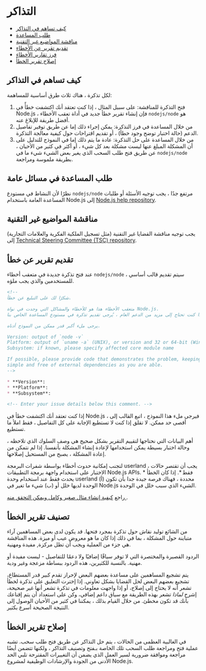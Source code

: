 # التذاكر

* [كيف تساهم في التذاكر](#how-to-contribute-in-issues)
* [طلب المساعدة](#asking-for-general-help)
* [مناقشة المواضيع غير التقنية](#discussing-non-technical-topics)
* [تقديم تقرير عن الأخطاء](#submitting-a-bug-report)
* [فرز تقارير الأخطاء](#triaging-a-bug-report)
* [إصلاح تقرير الخطأ](#resolving-a-bug-report)

## كيف تساهم في التذاكر

لكل تذكرة ، هناك ثلاث طرق أساسية للمساهمة:

1. فتح التذكرة للمناقشة: على سبيل المثال ، إذا كنت تعتقد أنك اكتشفت خطأً في Node.js ، فإن إنشاء تقرير خطأ جديد في أداة تعقب الأخطاء `nodejs/node` هو أفضل طريقة للإبلاغ عنه.
2. من خلال المساعدة في فرز التذكرة: يمكن إجراء ذلك إما عن طريق توفير تفاصيل الدعم (حالة اختبار توضح وجود خطأ) ، أو تقديم اقتراحات حول كيفية معالجة التذكرة.
3. من خلال المساعدة على حل التذكرة: عادة ما يتم ذلك إما في النموذج للتدليل على أن المشكلة المبلغ عنها ليست مشكلة بعد كل شيء ، أو أكثر في كثير من الأحيان ، عن طريق فتح طلب السحب الذي يغير بعض الشيء شيء ما في `nodejs/node` بطريقة ملموسة ومراجعة.

## طلب المساعدة في مسائل عامة

نظرًا لأن النشاط في مستودع `nodejs/node` مرتفع جدًا ، يجب توجيه الأسئلة أو طلبات المساعدة العامة باستخدام Node.js إلى [Node.js help repository](https://github.com/nodejs/help/issues).

## مناقشة المواضيع غير التقنية

يجب توجيه مناقشة القضايا غير التقنية (مثل تسجيل الملكية الفكرية والعلامات التجارية) إلى [Technical Steering Committee (TSC) repository](https://github.com/nodejs/TSC/issues).

## تقديم تقرير عن خطأ

عند فتح تذكرة جديدة في متعقب أخطاء `nodejs/node` ، سيتم تقديم قالب أساسي للمستخدمين والذي يجب ملؤه.

```markdown
<!--
شكرًا لك على التبليغ عن خطأ.

متعقب الأخطاء هذا هو للأخطاء والمشاكل التي وجدت في نواة Node.js.
إذا كنت تحتاج إلى مزيد من الدعم العام ، يُرجى تقديم تذكرة في مستودع المساعدة الخاص بنا. https://github.com/nodejs/help 

يرجى ملء أكبر قدر ممكن من النموذج أدناه.

Version: output of `node -v`
Platform: output of `uname -a` (UNIX), or version and 32 or 64-bit (Windows)
Subsystem: if known, please specify affected core module name

If possible, please provide code that demonstrates the problem, keeping it as
simple and free of external dependencies as you are able.
-->

* **Version**:
* **Platform**:
* **Subsystem**:

<!-- Enter your issue details below this comment. -->
```

إذا كنت تعتقد أنك اكتشفت خطأ في Node.js ، فيرجى ملء هذا النموذج ، اتبع القالب إلى أقصى حد ممكن. لا تقلق إذا كنت لا تستطيع الإجابة على كل التفاصيل ، فقط املأ ما تستطيع.

أهم البيانات التي نحتاجها لتقييم التقرير بشكل صحيح هي وصف السلوك الذي تلاحظه ، وحالة اختبار بسيطة يمكن استخدامها لإعادة إنشاء المشكلة بأنفسنا. إذا لم نتمكن من إعادة المشكلة ، يصبح من المستحيل إصلاحها.

لتجنب إمكانية حدوث أخطاء بواسطة شفرات البرمجة userland ، يجب أن تقتصر حالات الاختبار على استخدام واجهة برمجة التطبيقات Node.js APIs. * فقط *. إذا كان الخطأ يحدث فقط عند استخدام وحدة userland محددة ، فهناك فرصة جيدة جدا بأن تكون (أ) الوحدة لديها خلل أو (ب) شيء ما تغير في Node.js الشيء الذي سبب خلل في الوحدة.

راجع [ كيفية إنشاء مثال صغير وكامل ويمكن التحقق منه ](https://stackoverflow.com/help/mcve).

## تصنيف تقرير الخطأ

من الشائع توليد نقاش حول تذكرة بمجرد فتحها. قد يكون لدى بعض المساهمين آراء متباينة حول المشكلة ، بما في ذلك إذا كان ما هو معروض عيب أو ميزة. هذه المناقشة هي جزء من العملية ويجب أن تظل مركزة, مفيدة ومهنية.

الردود القصيرة والمختصرة التي لا توفر سياقًا إضافيًا ولا دعمًا للتفاصيل - ليست مفيدة أو مهنية. بالنسبة للكثيرين، هذه الردود ببساطة مزعجة وغير ودية.

يتم تشجيع المساهمين على مساعدة بعضهم البعض لإحراز تقدم كبير قدر المستطاع، تشجيع بعضهم البعض لحل القضايا بشكل تعاوني. إذا إخترت التعليق على تذكرة لخطأ تشعر أنه لا يحتاج إلى إصلاح، أو إذا واجهت معلومات في تذكرة تشعر أنها غير صحيحة، إشرح *لماذا* تشعر بهذه الطريقة مع سياق داعم إضافي، وكن على استعداد أن يتم إقناعك بأنك قد تكون مخطئ. من خلال القيام بذلك ، يمكننا في كثير من الأحيان الوصول إلى النتيجة الصحيحة أسرع بكثير.

## إصلاح تقرير الخطأ

في الغالبية العظمى من الحالات ، يتم حل التذاكر عن طريق فتح طلب سحب. تشبه عملية فتح ومراجعة طلب السحب تلك الخاصة بـفتح وتصنيف التذاكر ، ولكنها تتضمن أيضًا مراجعة وموافقة ضرورية لسير العمل الذي يضمن أن التغييرات المقترحة تلبي الحد الأدنى من الجودة والإرشادات الوظيفية لمشروع Node.js.